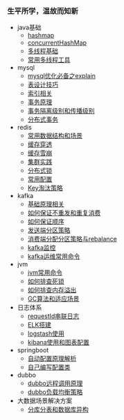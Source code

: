 ### 生平所学，温故而知新

* java基础
  * [hashmap](https://github.com/caicai457614705/developer-guide/wiki/hashmap)
  * [concurrentHashMap](https://github.com/caicai457614705/developer-guide/wiki/concurrentHashMap)
  * [多线程基础](https://github.com/caicai457614705/developer-guide/wiki/多线程基础)
  * [常用多线程工具 ](https://github.com/caicai457614705/developer-guide/wiki/常用多线程工具)
* mysql
  * [mysql优化必备之explain](https://github.com/caicai457614705/developer-guide/wiki/mysql优化必备之explain)
  * [表设计技巧](https://github.com/caicai457614705/developer-guide/wiki/表设计技巧)
  * [索引相关](https://github.com/caicai457614705/developer-guide/wiki/索引相关)
  * [事务原理](https://github.com/caicai457614705/developer-guide/wiki/事务原理)
  * [事务隔离级别和传播级别 ](https://github.com/caicai457614705/developer-guide/wiki/事务隔离级别和传播级别)
  * [分布式事务](https://github.com/caicai457614705/developer-guide/wiki/分布式事务)
* redis
  * [常用数据结构和场景](https://github.com/caicai457614705/developer-guide/wiki/常用数据结构和场景)
  * [缓存穿透](https://github.com/caicai457614705/developer-guide/wiki/缓存穿透)
  * [缓存雪崩](https://github.com/caicai457614705/developer-guide/wiki/缓存雪崩)
  * [集群实践](https://github.com/caicai457614705/developer-guide/wiki/集群实践)
  * [分布式锁](https://github.com/caicai457614705/developer-guide/wiki/分布式锁)
  * [常用配置](https://github.com/caicai457614705/developer-guide/wiki/常用配置)
  * [Key淘汰策略](https://github.com/caicai457614705/developer-guide/wiki/Key淘汰策略)
* kafka
  * [基础原理相关](https://github.com/caicai457614705/developer-guide/wiki/基础原理相关)
  * [如何保证不重发和重复消费](https://github.com/caicai457614705/developer-guide/wiki/如何保证不重发和重复消费)
  * [如何保证顺序](https://github.com/caicai457614705/developer-guide/wiki/如何保证顺序)
  * [发送端分区策略](https://github.com/caicai457614705/developer-guide/wiki/发送端分区策略)
  * [消费端分配分区策略与rebalance](https://github.com/caicai457614705/developer-guide/wiki/消费端分配分区策略与rebalance)
  * [kafka监控](https://github.com/caicai457614705/developer-guide/wiki/kafka监控)
  * [kafka运维常用命令](https://github.com/caicai457614705/developer-guide/wiki/kafka运维常用命令)
* jvm
  * [jvm常用命令](https://github.com/caicai457614705/developer-guide/wiki/jvm常用命令)
  * [如何排查死锁](https://github.com/caicai457614705/developer-guide/wiki/如何排查死锁)
  * [如何排查内存溢出](https://github.com/caicai457614705/developer-guide/wiki/如何排查内存溢出)
  * [GC算法和适应场景](https://github.com/caicai457614705/developer-guide/wiki/GC算法和适应场景)
* 日志体系
  * [requestId串联日志](https://github.com/caicai457614705/developer-guide/wiki/requestId串联日志)
  * [ELK搭建](https://github.com/caicai457614705/developer-guide/wiki/ELK搭建)
  * [logstash使用](https://github.com/caicai457614705/developer-guide/wiki/logstash使用)
  * [kibana使用和图表配置](https://github.com/caicai457614705/developer-guide/wiki/kibana使用和图表配置)
* springboot
  * [自动配置原理解析](https://github.com/caicai457614705/developer-guide/wiki/自动配置原理解析)
  * [自己编写配置类](https://github.com/caicai457614705/developer-guide/wiki/自己编写配置类)
* dubbo
  * [dubbo远程调用原理](https://github.com/caicai457614705/developer-guide/wiki/dubbo远程调用原理)
  * [dubbo负载均衡策略](https://github.com/caicai457614705/developer-guide/wiki/dubbo负载均衡策略)
* 大数据场景解决方案
  * [分库分表和数据库异构](https://github.com/caicai457614705/developer-guide/wiki/分库分表和数据库异构)

